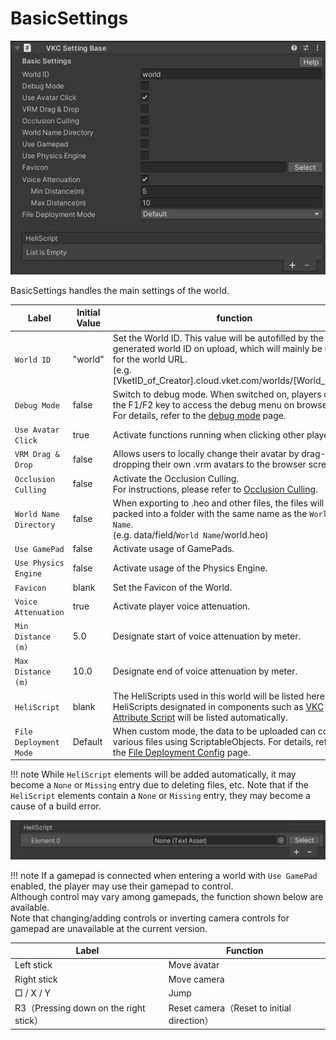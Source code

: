 # BasicSettings

![BasicSettings_1](./img/BasicSettings_1.jpg)

BasicSettings handles the main settings of the world.

|  Label | Initial Value | function |
| ---- | ---- | ---- |
|  `World ID` | "world" | Set the World ID. This value will be autofilled by the generated world ID on upload, which will mainly be used for the world URL.<br> (e.g. [VketID_of_Creator].cloud.vket.com/worlds/[World_Name]) |
|  `Debug Mode`  | false |  Switch to debug mode. When switched on, players can use the F1/F2 key to access the debug menu on browser.<br>For details, refer to the [debug mode](../WorldEditingTips/DebugMode.md) page.|
| `Use Avatar Click`| true | Activate functions running when clicking other players. |
|  `VRM Drag & Drop`  | false | Allows users to locally change their avatar by drag-and-dropping their own .vrm avatars to the browser screen.  |
|  `Occlusion Culling`  | false | Activate the Occlusion Culling.<br>For instructions, please refer to [Occlusion Culling](../WorldOptimization/OcclusionCulling.md).  |
|  `World Name Directory`  | false | When exporting to .heo and other files, the files will be packed into a folder with the same name as the `World Name`. <br>(e.g. data/field/`World Name`/world.heo) |
| `Use GamePad` | false | Activate usage of GamePads.  |
| `Use Physics Engine` | false | Activate usage of the Physics Engine. |
| `Favicon` | blank | Set the Favicon of the World. |
| `Voice Attenuation` | true | Activate player voice attenuation. |
| `Min Distance (m)`| 5.0 | Designate start of voice attenuation by meter. |
| `Max Distance (m)`| 10.0 | Designate end of voice attenuation by meter. |
| `HeliScript` | blank | The HeliScripts used in this world will be listed here. HeliScripts designated in components such as [VKC Attribute Script](../VKCComponents/VKCAttributeScript.md) will be listed automatically. |
| `File Deployment Mode` | Default | When custom mode, the data to be uploaded can contain various files using ScriptableObjects. For details, refer to the [File Deployment Config](../WorldMakingGuide/FileDeploymentConfig.md) page.|

!!! note
    While `HeliScript` elements will be added automatically, it may become a `None` or `Missing` entry due to deleting files, etc.
    Note that if the `HeliScript` elements contain a `None` or `Missing` entry, they may become a cause of a build error.

![HeliScriptMistake](img/BasicSettings_HeliscriptMistake.jpg)

!!! note
        If a gamepad is connected when entering a world with `Use GamePad` enabled, the player may use their gamepad to control.<br>
        Although control may vary among gamepads, the function shown below are available.<br>
        Note that changing/adding controls or inverting camera controls for gamepad are unavailable at the current version.

| Label | Function |
|----|----|
| Left stick | Move avatar |
| Right stick | Move camera |
| □ / X / Y　| Jump |
| R3（Pressing down on the right stick）| Reset camera（Reset to initial direction）|
